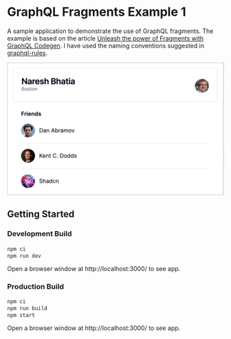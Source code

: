 # GraphQL Fragments Example 1

A sample application to demonstrate the use of GraphQL fragments. The example is
based on the article
[Unleash the power of Fragments with GraphQL Codegen](https://the-guild.dev/blog/unleash-the-power-of-fragments-with-graphql-codegen).
I have used the naming conventions suggested in
[graphql-rules](https://github.com/graphql-rules/graphql-rules).

![Screenshot](assets/screenshot.png)

## Getting Started

### Development Build

```shell
npm ci
npm run dev
```

Open a browser window at http://localhost:3000/ to see app.

### Production Build

```shell
npm ci
npm run build
npm start
```

Open a browser window at http://localhost:3000/ to see app.
